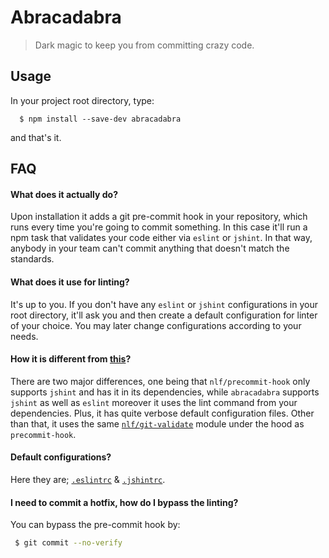 # Abracadabra
> Dark magic to keep you from committing crazy code.

## Usage

In your project root directory, type:
```
  $ npm install --save-dev abracadabra
```

and that's it. 

## FAQ

#### What does it actually do?

Upon installation it adds a git pre-commit hook in your repository, which runs every time you're going to commit something. In this case it'll run a npm task that validates your code either via `eslint` or `jshint`. In that way, anybody in your team can't commit anything that doesn't match the standards.

#### What does it use for linting?

It's up to you. If you don't have any `eslint` or `jshint` configurations in your root directory, it'll ask you and then create a default configuration for linter of your choice. You may later change configurations according to your needs.

#### How it is different from [this](https://github.com/nlf/precommit-hook)?

There are two major differences, one being that `nlf/precommit-hook` only supports `jshint` and has it in its dependencies, while `abracadabra` supports `jshint` as well as `eslint` moreover it uses the lint command from your dependencies. Plus, it has quite verbose default configuration files. Other than that, it uses the same [`nlf/git-validate`](https://github.com/nlf/git-validate/) module under the hood as `precommit-hook`.

#### Default configurations?

Here they are; [`.eslintrc`](https://github.com/umayr/abracadabra/blob/master/templates/.eslintrc) & [`.jshintrc`](https://github.com/umayr/abracadabra/blob/master/templates/.jshintignore).

#### I need to commit a hotfix, how do I bypass the linting?

You can bypass the pre-commit hook by:
```bash
 $ git commit --no-verify
```
